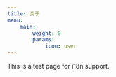 ```yaml
---
title: 关于
menu:
    main: 
        weight: 0
        params:
            icon: user
---
```


This is a test page for i18n support.